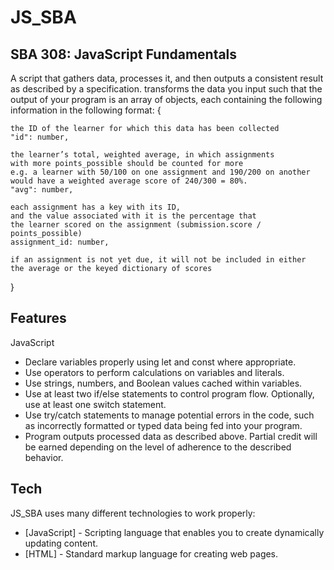 # JS_SBA
## SBA 308: JavaScript Fundamentals

A script that gathers data, processes it, and then outputs a consistent result as described by a specification.
transforms the data you input such that the output of your program is an array of objects, each containing the following information in the following format:
{
    
    the ID of the learner for which this data has been collected
    "id": number,
    
    the learner’s total, weighted average, in which assignments
    with more points_possible should be counted for more
    e.g. a learner with 50/100 on one assignment and 190/200 on another
    would have a weighted average score of 240/300 = 80%.
    "avg": number,
    
    each assignment has a key with its ID,
    and the value associated with it is the percentage that
    the learner scored on the assignment (submission.score / points_possible)
    assignment_id: number,
    
    if an assignment is not yet due, it will not be included in either
    the average or the keyed dictionary of scores
}

## Features

JavaScript
- Declare variables properly using let and const where appropriate.
- Use operators to perform calculations on variables and literals.
- Use strings, numbers, and Boolean values cached within variables.
- Use at least two if/else statements to control program flow. Optionally, use at least one switch statement.
- Use try/catch statements to manage potential errors in the code, such as incorrectly formatted or typed data being fed into your program.
- Program outputs processed data as described above. Partial credit will be earned depending on the level of adherence to the described behavior.

## Tech

JS_SBA uses many different technologies to work properly:

- [JavaScript] - Scripting language that enables you to create dynamically updating content.
- [HTML] - Standard markup language for creating web pages.